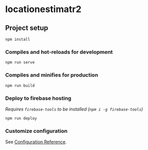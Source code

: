 # locationestimatr2

## Project setup
```
npm install
```

### Compiles and hot-reloads for development
```
npm run serve
```

### Compiles and minifies for production
```
npm run build
```

### Deploy to firebase hosting
*Requires `firebase-tools` to be installed (`npm i -g firebase-tools`)*
```
npm run deploy
```


### Customize configuration
See [Configuration Reference](https://cli.vuejs.org/config/).
